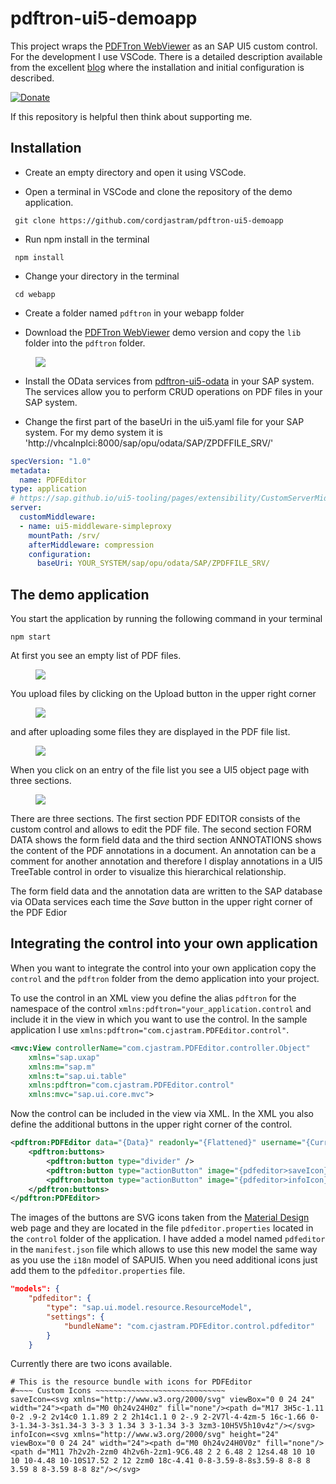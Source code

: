 # pdftron-ui5-demoapp

This project wraps the [PDFTron WebViewer](https://www.pdftron.com/webviewer) as an SAP UI5 custom control. For the development I use VSCode. There is a detailed description available from the excellent [blog](https://blogs.sap.com/2020/06/28/installing-visual-studio-code-and-configuring-sap-extensions-in-visual-studio-code) where the installation and initial configuration is described.

[![Donate](https://img.shields.io/badge/Donate-PayPal-green.svg)](https://www.paypal.com/donate?hosted_button_id=PQEU9WA7FUKVN) 

If this repository is helpful then think about supporting me.

## Installation

- Create an empty directory and open it using VSCode.

- Open a terminal in VSCode and clone the repository of the demo application.
```
 git clone https://github.com/cordjastram/pdftron-ui5-demoapp
```

- Run npm install in the terminal
```
 npm install
```

- Change your directory in the terminal
```
 cd webapp
```
- Create a folder named `pdftron` in your webapp folder

- Download the [PDFTron WebViewer](https://www.pdftron.com/downloads/WebViewer.zip) demo version and copy the `lib` folder into the `pdftron` folder.

<figure>
  <img src="./images/1.png"   />
</figure>

- Install the OData services from [pdftron-ui5-odata](https://github.com/cordjastram/pdftron-ui5-odata) in your SAP system. The services allow you to perform CRUD operations on PDF files in your SAP system.

- Change the first part of the baseUri in the ui5.yaml file for your SAP system. For my demo system it is 'http://vhcalnplci:8000/sap/opu/odata/SAP/ZPDFFILE_SRV/'

```YAML
specVersion: "1.0"
metadata:
  name: PDFEditor
type: application
# https://sap.github.io/ui5-tooling/pages/extensibility/CustomServerMiddleware/
server:
  customMiddleware:
  - name: ui5-middleware-simpleproxy
    mountPath: /srv/
    afterMiddleware: compression
    configuration:
      baseUri: YOUR_SYSTEM/sap/opu/odata/SAP/ZPDFFILE_SRV/
```			

## The demo application

You start the application by running the following command in your terminal

```
npm start
```
At first you see an empty list of PDF files.

<figure>
  <img src="./images/2.png"/>
</figure>

You upload files by clicking on the Upload button in the upper right corner

<figure>
  <img src="./images/3.png"   />
</figure>

and after uploading some files they are displayed in the PDF file list.

<figure>
  <img src="./images/4.png"   />
</figure>

When you click on an entry of the file list you see a UI5 object page with three sections.

<figure>
  <img src="./images/5.png" />
</figure>

There are three sections. The first section PDF EDITOR consists of the custom control and allows to edit the PDF file. The second section FORM DATA shows the form field data and the third section ANNOTATIONS shows the content of the PDF annotations in a document. An annotation can be a comment for another annotation and therefore I display annotations in a UI5 TreeTable control in order to visualize this hierarchical relationship.

The form field data and the annotation data are written to the SAP database via OData services each time the _Save_ button in the upper right corner of the PDF Edior

## Integrating the control into your own application

When you want to integrate the control into your own application copy the `control` and the `pdftron` folder from the demo application into your project.

To use the control in an XML view you define the alias `pdftron` for the namespace of the control `xmlns:pdftron="your_application.control` and include it in the view in which you want to use the control. In the sample application I use `xmlns:pdftron="com.cjastram.PDFEditor.control"`.

```XML
<mvc:View controllerName="com.cjastram.PDFEditor.controller.Object"
	xmlns="sap.uxap"
	xmlns:m="sap.m"
	xmlns:t="sap.ui.table"
	xmlns:pdftron="com.cjastram.PDFEditor.control"
	xmlns:mvc="sap.ui.core.mvc">
```
Now the control can be included in the view via XML. In the XML you also define the additional buttons in the upper right corner of the control. 

```XML
<pdftron:PDFEditor data="{Data}" readonly="{Flattened}" username="{CurrentEditor}" height="70vh" id="pdfEditorId" press="onPdfEditorButtonPress">
	<pdftron:buttons>
		<pdftron:button type="divider" />
		<pdftron:button type="actionButton" image="{pdfeditor>saveIcon}" title="{i18n>save}" name="btnSave" />
		<pdftron:button type="actionButton" image="{pdfeditor>infoIcon}" title="{i18n>info}" name="btnInfo" />
	</pdftron:buttons>
</pdftron:PDFEditor>
```

The images of the buttons are SVG icons taken from the [Material Design](https://material.io/resources/icons) web page and they are located in the file `pdfeditor.properties` located in the `control` folder of the application. I have added a model named `pdfeditor` in the `manifest.json` file which allows to use this new model the same way as you use the `i18n` model of SAPUI5. When you need additional icons just add them to the `pdfeditor.properties` file.

```Json
"models": {
	"pdfeditor": {
		"type": "sap.ui.model.resource.ResourceModel",
		"settings": {
			"bundleName": "com.cjastram.PDFEditor.control.pdfeditor"
		}
	}
```

Currently there are two icons available.
```Text
# This is the resource bundle with icons for PDFEditor
#~~~~ Custom Icons ~~~~~~~~~~~~~~~~~~~~~~~~~~~~~
saveIcon=<svg xmlns="http://www.w3.org/2000/svg" viewBox="0 0 24 24" width="24"><path d="M0 0h24v24H0z" fill="none"/><path d="M17 3H5c-1.11 0-2 .9-2 2v14c0 1.1.89 2 2 2h14c1.1 0 2-.9 2-2V7l-4-4zm-5 16c-1.66 0-3-1.34-3-3s1.34-3 3-3 3 1.34 3 3-1.34 3-3 3zm3-10H5V5h10v4z"/></svg>
infoIcon=<svg xmlns="http://www.w3.org/2000/svg" height="24" viewBox="0 0 24 24" width="24"><path d="M0 0h24v24H0V0z" fill="none"/><path d="M11 7h2v2h-2zm0 4h2v6h-2zm1-9C6.48 2 2 6.48 2 12s4.48 10 10 10 10-4.48 10-10S17.52 2 12 2zm0 18c-4.41 0-8-3.59-8-8s3.59-8 8-8 8 3.59 8 8-3.59 8-8 8z"/></svg>
```
